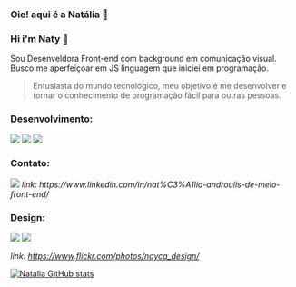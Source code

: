 ### Oie! aqui é a Natália 👋
### Hi i'm Naty  👋


Sou Desenveldora Front-end com background em comunicação visual.
Busco me aperfeiçoar em JS linguagem que iniciei em programação.

<blockquote> Entusiasta do mundo tecnológico, meu objetivo é me desenvolver e tornar o conhecimento de programação fácil para outras pessoas.</blockquote>

 <!-- Também trago comigo como valor alternativas sustentáveis como prioridade para qualquer solução buscada pelas empresas, acredito que “ disciplina é liberdade” porque entendo que mesmo não tendo “dom” para determinada tarefa podemos conseguir aptidões incríveis tendo disciplina.
Busco atualmente uma oportunidade que permita-me desenvolver conhecimentos profissional, intelectual e técnico. -->

### Desenvolvimento:
  <img src="https://img.shields.io/badge/CSS3-1572B6?style=for-the-badge&logo=css3&logoColor=white"/>
  <img src="https://img.shields.io/badge/HTML5-E34F26?style=for-the-badge&logo=html5&logoColor=white"/>  
  <img src="https://img.shields.io/badge/JavaScript-F7DF1E?style=for-the-badge&logo=javascript&logoColor=black"/>
  
### Contato: 
   <img src="https://img.shields.io/badge/LinkedIn-0077B5?style=for-the-badge&logo=linkedin&logoColor=white"/>
   <i>link: https://www.linkedin.com/in/nat%C3%A1lia-androulis-de-melo-front-end/ </i>

 
    
### Design:
  <img src="https://aleen42.github.io/badges/src/photoshop.svg"/>
  <img src="https://aleen42.github.io/badges/src/illustrator.svg"/>
       
   <i> link: https://www.flickr.com/photos/nayca_design/ </i>
    
[![Natalia GitHub stats](https://github-readme-stats.vercel.app/api?username=Natalia )](https://github.com/Natalia/github-readme-stats)

